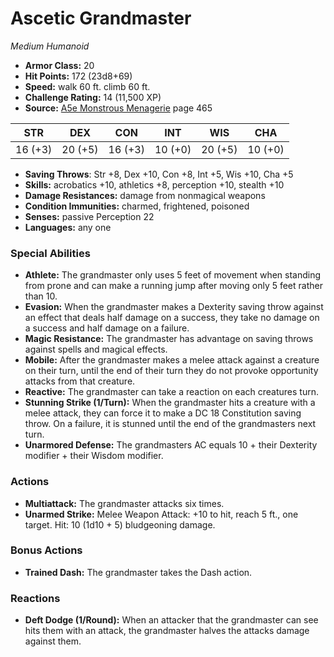 # Ascetic Grandmaster

*Medium* *Humanoid*

- **Armor Class:** 20
- **Hit Points:** 172 (23d8+69)
- **Speed:** walk 60 ft. climb 60 ft.
- **Challenge Rating:** 14 (11,500 XP)
- **Source:** [A5e Monstrous Menagerie](https://enpublishingrpg.com/products/level-up-monstrous-menagerie-a5e) page 465

| STR | DEX | CON | INT | WIS | CHA |
| --- | --- | --- | --- | --- | --- |
| 16 (+3) | 20 (+5) | 16 (+3) | 10 (+0) | 20 (+5) | 10 (+0) |

- **Saving Throws**: Str +8, Dex +10, Con +8, Int +5, Wis +10, Cha +5
- **Skills:** acrobatics +10, athletics +8, perception +10, stealth +10
- **Damage Resistances:** damage from nonmagical weapons
- **Condition Immunities:** charmed, frightened, poisoned
- **Senses:** passive Perception 22
- **Languages:** any one

### Special Abilities

- **Athlete:** The grandmaster only uses 5 feet of movement when standing from prone and can make a running jump after moving only 5 feet rather than 10.
- **Evasion:** When the grandmaster makes a Dexterity saving throw against an effect that deals half damage on a success, they take no damage on a success and half damage on a failure.
- **Magic Resistance:** The grandmaster has advantage on saving throws against spells and magical effects.
- **Mobile:** After the grandmaster makes a melee attack against a creature on their turn, until the end of their turn they do not provoke opportunity attacks from that creature.
- **Reactive:** The grandmaster can take a reaction on each creatures turn.
- **Stunning Strike (1/Turn):** When the grandmaster hits a creature with a melee attack, they can force it to make a DC 18 Constitution saving throw. On a failure, it is stunned until the end of the grandmasters next turn.
- **Unarmored Defense:** The grandmasters AC equals 10 + their Dexterity modifier + their Wisdom modifier.

### Actions

- **Multiattack:** The grandmaster attacks six times.
- **Unarmed Strike:** Melee Weapon Attack: +10 to hit, reach 5 ft., one target. Hit: 10 (1d10 + 5) bludgeoning damage.

### Bonus Actions

- **Trained Dash:** The grandmaster takes the Dash action.

### Reactions

- **Deft Dodge (1/Round):** When an attacker that the grandmaster can see hits them with an attack, the grandmaster halves the attacks damage against them.


